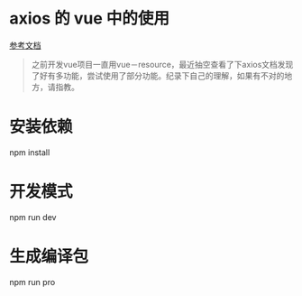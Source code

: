 # axios  的 vue 中的使用

<a href="https://www.kancloud.cn/yunye/axios/234845" title="参考文档">参考文档</a>
 

> 之前开发vue项目一直用vue－resource，最近抽空查看了下axios文档发现了好有多功能，尝试使用了部分功能。纪录下自己的理解，如果有不对的地方，请指教。

# 安装依赖
npm install

# 开发模式
npm run dev

# 生成编译包
npm run pro
```


